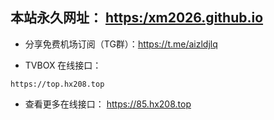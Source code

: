 ## 本站永久网址： <a href="https:/xm2026.github.io " target="_blank">https:/xm2026.github.io</a>

- 分享免费机场订阅（TG群）：https://t.me/aizldjlq

- TVBOX 在线接口： 
```url
https://top.hx208.top
```

- 查看更多在线接口：  <a href="https://85.hx208.top " target="_blank">https://85.hx208.top</a>
